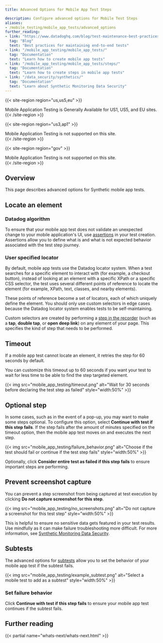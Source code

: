 ```yaml
---
title: Advanced Options for Mobile App Test Steps

description: Configure advanced options for Mobile Test Steps
aliases:
- /mobile_testing/mobile_app_tests/advanced_options
further_reading:
- link: "https://www.datadoghq.com/blog/test-maintenance-best-practices/"
  tag: "Blog"
  text: "Best practices for maintaining end-to-end tests"
- link: "/mobile_app_testing/mobile_app_tests/"
  tag: "Documentation"
  text: "Learn how to create mobile app tests"
- link: "/mobile_app_testing/mobile_app_tests/steps/"
  tag: "Documentation"
  text: "Learn how to create steps in mobile app tests"
- link: "/data_security/synthetics/"
  tag: "Documentation"
  text: "Learn about Synthetic Monitoring Data Security"
---
```


{{< site-region region="us,us5,eu" >}}
<div class="alert alert-warning">Mobile Application Testing is Generally Available for US1, US5, and EU sites.</div>
{{< /site-region >}}

{{< site-region region="us3,ap1" >}}
<div class="alert alert-warning">Mobile Application Testing is not supported on this site.</div>
{{< /site-region >}}

{{< site-region region="gov" >}}
<div class="alert alert-warning">Mobile Application Testing is not supported on this site.</div>
{{< /site-region >}}

## Overview

This page describes advanced options for Synthetic mobile app tests.

## Locate an element

### Datadog algorithm

To ensure that your mobile app test does not validate an unexpected change to your mobile application's UI, use [assertions][1] in your test creation. Assertions allow you to define what is and what is not expected behavior associated with the test step journey.

### User specified locator

By default, mobile app tests use the Datadog locator system. When a test searches for a specific element to interact with (for example, a checkout button), instead of looking at an element with a specific XPath or a specific CSS selector, the test uses several different points of reference to locate the element (for example, XPath, text, classes, and nearby elements).

These points of reference become a set of locators, each of which uniquely define the element. You should only use custom selectors in edge cases because the Datadog locator system enables tests to be self-maintaining.

Custom selectors are created by performing a [step in the recorder][1] (such as a **tap**, **double tap**, or **open deep link**) on any element of your page. This specifies the kind of step that needs to be performed.

## Timeout

If a mobile app test cannot locate an element, it retries the step for 60 seconds by default.

You can customize this timeout up to 60 seconds if you want your test to wait for less time to be able to find the step targeted element.

{{< img src="mobile_app_testing/timeout.png" alt="Wait for 30 seconds before declaring the test step as failed" style="width:50%" >}}

## Optional step

In some cases, such as in the event of a pop-up, you may want to make some steps optional. To configure this option, select **Continue with test if this step fails**. If the step fails after the amount of minutes specified on the timeout option, then the mobile app test moves on and executes the next step.

{{< img src="mobile_app_testing/failure_behavior.png" alt="Choose if the test should fail or continue if the test step fails" style="width:50%" >}}

Optionally, click **Consider entire test as failed if this step fails** to ensure important steps are performing.

## Prevent screenshot capture

You can prevent a step screenshot from being captured at test execution by clicking **Do not capture screenshot for this step**.

{{< img src="mobile_app_testing/no_screenshots.png" alt="Do not capture a screenshot for this test step" style="width:50%" >}}

This is helpful to ensure no sensitive data gets featured in your test results. Use mindfully as it can make failure troubleshooting more difficult. For more information, see [Synthetic Monitoring Data Security][2].

## Subtests

The advanced options for [subtests][3] allow you to set the behavior of your mobile app test if the subtest fails.

{{< img src="mobile_app_testing/example_subtest.png" alt="Select a mobile test to add as a subtest" style="width:50%" >}}

### Set failure behavior

Click **Continue with test if this step fails** to ensure your mobile app test continues if the subtest fails.

## Further reading

{{< partial name="whats-next/whats-next.html" >}}

[1]: /mobile_app_testing/mobile_app_tests/steps/
[2]: /data_security/synthetics/
[3]: /mobile_testing/mobile_app_tests/steps/#subtests
